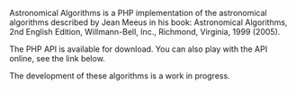 Astronomical Algorithms is a PHP implementation of the astronomical algorithms described by Jean Meeus in his book: Astronomical Algorithms, 2nd English Edition, Willmann-Bell, Inc., Richmond, Virginia, 1999 (2005).

The PHP API is available for download.
You can also play with the API online, see the link below.

The development of these algorithms is a work in progress.